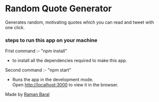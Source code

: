 # Random Quote Generator
Generates random, motivating quotes which you can read and tweet with one click.

### steps to run this app on your machine
Frist command :- "npm install"
- to install all the dependencies required to make this app.

Second command :- "npm start"
- Runs the app in the development mode.\
  Open [http://localhost:3000](http://localhost:3000) to view it in the browser.

Made by [Raman Baral](https://ramanbaral.com.np)
